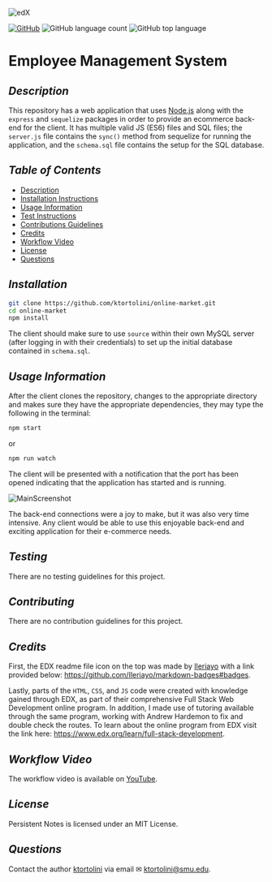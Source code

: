 ![edX](https://img.shields.io/badge/edX-%2302262B.svg?style=for-the-badge&logo=edX&logoColor=white)

[![GitHub](https://img.shields.io/github/license/ktortolini/online-market?style=flat-square)](#license)
![GitHub language count](https://img.shields.io/github/languages/count/ktortolini/online-market?style=flat-square)
![GitHub top language](https://img.shields.io/github/languages/top/ktortolini/online-market?color=green&style=flat-square)

# Employee Management System

## _Description_

This repository has a web application that uses
[Node.js](https://nodejs.org/en) along with the `express` and `sequelize` packages in order to provide an ecommerce back-end for the client. It has multiple valid JS (ES6) files and SQL files; the `server.js` file contains the `sync()` method from sequelize for running the application, and the `schema.sql` file contains the setup for the SQL database.

## _Table of Contents_

-  [Description](#description)
-  [Installation Instructions](#installation)
-  [Usage Information](#usage-information)
-  [Test Instructions](#testing)
-  [Contributions Guidelines](#contributing)
-  [Credits](#credits)
-  [Workflow Video](#workflow-video)
-  [License](#license)
-  [Questions](#questions)

## _Installation_

```bash
git clone https://github.com/ktortolini/online-market.git
cd online-market
npm install
```

The client should make sure to use `source` within their own MySQL server (after logging in with their credentials) to set up the initial database contained in `schema.sql`.

## _Usage Information_

After the client clones the repository, changes to the appropriate directory and
makes sure they have the appropriate dependencies, they may type the following
in the terminal:

```bash
npm start
```

or

```bash
npm run watch
```

The client will be presented with a notification that the port has been opened indicating that the application has started and is running.

![MainScreenshot]()

The back-end connections were a joy to make, but it was also very time intensive. Any client would be able to use this enjoyable back-end and exciting application for their e-commerce needs.

## _Testing_

There are no testing guidelines for this project.

## _Contributing_

There are no contribution guidelines for this project.

## _Credits_

First, the EDX readme file icon on the top was made by
[Ileriayo](https://github.com/Ileriayo) with a link provided below:
https://github.com/Ileriayo/markdown-badges#badges.

Lastly, parts of the `HTML`, `CSS`, and `JS` code were created with knowledge gained through EDX, as part of their comprehensive Full Stack Web Development online program. In addition, I made use of tutoring available through the same program, working with Andrew Hardemon to fix and double check the routes. To learn about the online program from EDX visit the link here: https://www.edx.org/learn/full-stack-development.

## _Workflow Video_

The workflow video is available on [YouTube](https://youtu.be/wi-FaM199IM).

## _License_

Persistent Notes is licensed under an MIT License.

## _Questions_

Contact the author [ktortolini](https://github.com/ktortolini) via email ✉ <a>ktortolini@smu.edu</a>.